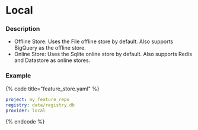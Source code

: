 # Local

### Description

* Offline Store: Uses the File offline store by default. Also supports BigQuery as the offline store.
* Online Store: Uses the Sqlite online store by default. Also supports Redis and Datastore as online stores.

### Example

{% code title="feature\_store.yaml" %}
```yaml
project: my_feature_repo
registry: data/registry.db
provider: local
```
{% endcode %}

